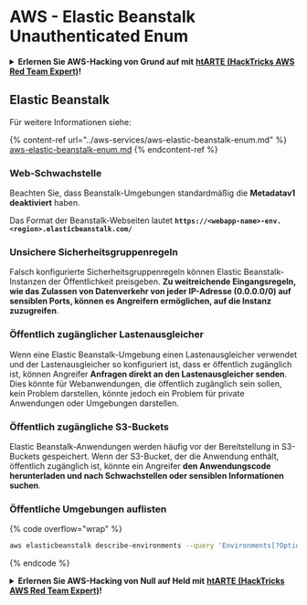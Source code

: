 # AWS - Elastic Beanstalk Unauthenticated Enum

<details>

<summary><strong>Erlernen Sie AWS-Hacking von Grund auf mit</strong> <a href="https://training.hacktricks.xyz/courses/arte"><strong>htARTE (HackTricks AWS Red Team Expert)</strong></a><strong>!</strong></summary>

Andere Möglichkeiten, HackTricks zu unterstützen:

* Wenn Sie Ihr **Unternehmen in HackTricks beworben sehen möchten** oder **HackTricks als PDF herunterladen möchten**, überprüfen Sie die [**ABONNEMENTPLÄNE**](https://github.com/sponsors/carlospolop)!
* Holen Sie sich das [**offizielle PEASS & HackTricks-Merch**](https://peass.creator-spring.com)
* Entdecken Sie [**The PEASS Family**](https://opensea.io/collection/the-peass-family), unsere Sammlung exklusiver [**NFTs**](https://opensea.io/collection/the-peass-family)
* **Treten Sie der** 💬 [**Discord-Gruppe**](https://discord.gg/hRep4RUj7f) oder der [**Telegram-Gruppe**](https://t.me/peass) bei oder **folgen** Sie uns auf **Twitter** 🐦 [**@hacktricks\_live**](https://twitter.com/hacktricks\_live)**.**
* **Teilen Sie Ihre Hacking-Tricks, indem Sie PRs an die** [**HackTricks**](https://github.com/carlospolop/hacktricks) und [**HackTricks Cloud**](https://github.com/carlospolop/hacktricks-cloud) Github-Repositorys einreichen.

</details>

## Elastic Beanstalk

Für weitere Informationen siehe:

{% content-ref url="../aws-services/aws-elastic-beanstalk-enum.md" %}
[aws-elastic-beanstalk-enum.md](../aws-services/aws-elastic-beanstalk-enum.md)
{% endcontent-ref %}

### Web-Schwachstelle

Beachten Sie, dass Beanstalk-Umgebungen standardmäßig die **Metadatav1 deaktiviert** haben.

Das Format der Beanstalk-Webseiten lautet **`https://<webapp-name>-env.<region>.elasticbeanstalk.com/`**

### Unsichere Sicherheitsgruppenregeln

Falsch konfigurierte Sicherheitsgruppenregeln können Elastic Beanstalk-Instanzen der Öffentlichkeit preisgeben. **Zu weitreichende Eingangsregeln, wie das Zulassen von Datenverkehr von jeder IP-Adresse (0.0.0.0/0) auf sensiblen Ports, können es Angreifern ermöglichen, auf die Instanz zuzugreifen**.

### Öffentlich zugänglicher Lastenausgleicher

Wenn eine Elastic Beanstalk-Umgebung einen Lastenausgleicher verwendet und der Lastenausgleicher so konfiguriert ist, dass er öffentlich zugänglich ist, können Angreifer **Anfragen direkt an den Lastenausgleicher senden**. Dies könnte für Webanwendungen, die öffentlich zugänglich sein sollen, kein Problem darstellen, könnte jedoch ein Problem für private Anwendungen oder Umgebungen darstellen.

### Öffentlich zugängliche S3-Buckets

Elastic Beanstalk-Anwendungen werden häufig vor der Bereitstellung in S3-Buckets gespeichert. Wenn der S3-Bucket, der die Anwendung enthält, öffentlich zugänglich ist, könnte ein Angreifer **den Anwendungscode herunterladen und nach Schwachstellen oder sensiblen Informationen suchen**.

### Öffentliche Umgebungen auflisten

{% code overflow="wrap" %}
```bash
aws elasticbeanstalk describe-environments --query 'Environments[?OptionSettings[?OptionName==`aws:elbv2:listener:80:defaultProcess` && contains(OptionValue, `redirect`)]].{EnvironmentName:EnvironmentName, ApplicationName:ApplicationName, Status:Status}' --output table
```
{% endcode %}

<details>

<summary><strong>Erlernen Sie AWS-Hacking von Null auf Held mit</strong> <a href="https://training.hacktricks.xyz/courses/arte"><strong>htARTE (HackTricks AWS Red Team Expert)</strong></a><strong>!</strong></summary>

Andere Möglichkeiten, HackTricks zu unterstützen:

* Wenn Sie Ihr **Unternehmen in HackTricks beworben sehen möchten** oder **HackTricks im PDF-Format herunterladen möchten**, überprüfen Sie die [**ABONNEMENTPLÄNE**](https://github.com/sponsors/carlospolop)!
* Holen Sie sich das [**offizielle PEASS & HackTricks-Merchandise**](https://peass.creator-spring.com)
* Entdecken Sie [**The PEASS Family**](https://opensea.io/collection/the-peass-family), unsere Sammlung exklusiver [**NFTs**](https://opensea.io/collection/the-peass-family)
* **Treten Sie der** 💬 [**Discord-Gruppe**](https://discord.gg/hRep4RUj7f) oder der [**Telegram-Gruppe**](https://t.me/peass) bei oder **folgen** Sie uns auf **Twitter** 🐦 [**@hacktricks\_live**](https://twitter.com/hacktricks\_live)**.**
* **Teilen Sie Ihre Hacking-Tricks, indem Sie PRs an die** [**HackTricks**](https://github.com/carlospolop/hacktricks) und [**HackTricks Cloud**](https://github.com/carlospolop/hacktricks-cloud) github Repositories einreichen.

</details>
